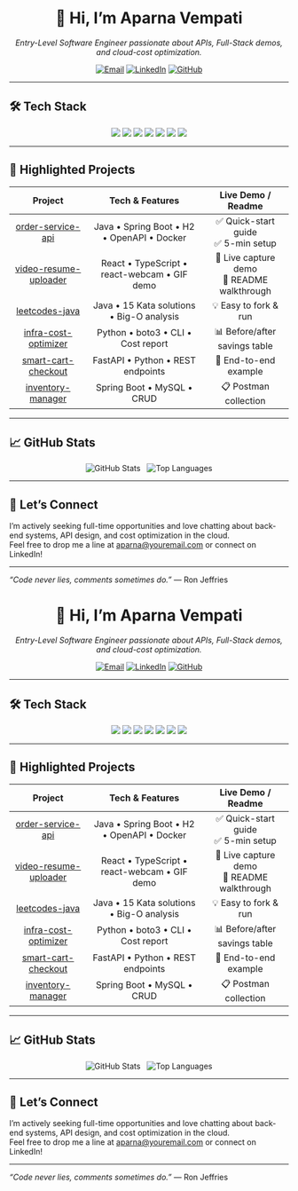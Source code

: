 <!--
  ┌──────────────────────────────────────────────────────────────────────────┐
  │   👋 Welcome to Aparna Vempati’s GitHub Profile                       │
  └──────────────────────────────────────────────────────────────────────────┘
-->

<div align="center">
  <h1>👋 Hi, I’m Aparna Vempati</h1>
  <p><em>Entry-Level Software Engineer passionate about APIs, Full-Stack demos, and cloud-cost optimization.</em></p>

  <!-- Social / Contact Badges -->
  <p>
    <a href="mailto:aparna@youremail.com"><img src="https://img.shields.io/badge/✉️-email-aparna%40youremail.com?style=for-the-badge&logo=gmail" alt="Email"></a>
    <a href="https://linkedin.com/in/aparnavempati"><img src="https://img.shields.io/badge/🔗-LinkedIn-0A66C2?style=for-the-badge&logo=linkedin" alt="LinkedIn"></a>
    <a href="https://github.com/VempatiAparna"><img src="https://img.shields.io/badge/🐙-GitHub-181717?style=for-the-badge&logo=github" alt="GitHub"></a>
  </p>
</div>

---

## 🛠 Tech Stack

<div align="center">
  <img src="https://img.shields.io/badge/Java-17-ED8B00?style=flat-square&logo=java&logoColor=white" />  
  <img src="https://img.shields.io/badge/Spring%20Boot-3.1.0-6DB33F?style=flat-square&logo=spring&logoColor=white" />  
  <img src="https://img.shields.io/badge/Python-3.10-3776AB?style=flat-square&logo=python&logoColor=white" />  
  <img src="https://img.shields.io/badge/FastAPI-0.95-009688?style=flat-square&logo=fastapi&logoColor=white" />  
  <img src="https://img.shields.io/badge/React-18.2.0-61DAFB?style=flat-square&logo=react&logoColor=black" />  
  <img src="https://img.shields.io/badge/Docker-24.0-2496ED?style=flat-square&logo=docker&logoColor=white" />  
  <img src="https://img.shields.io/badge/AWS-Cloud-232F3E?style=flat-square&logo=amazon-aws&logoColor=white" />  
</div>

---

## 🚀 Highlighted Projects

| Project | Tech & Features | Live Demo / Readme |
|:-------:|:---------------:|:------------------:|
| [order-service-api](https://github.com/VempatiAparna/order-service-api) | Java • Spring Boot • H2 • OpenAPI • Docker | ✅ Quick-start guide<br>✅ 5-min setup |
| [video-resume-uploader](https://github.com/VempatiAparna/video-resume-uploader) | React • TypeScript • react-webcam • GIF demo | 🎥 Live capture demo<br>📖 README walkthrough |
| [leetcodes-java](https://github.com/VempatiAparna/leetcodes-java) | Java • 15 Kata solutions • Big-O analysis | 💡 Easy to fork & run |
| [infra-cost-optimizer](https://github.com/VempatiAparna/infra-cost-optimizer) | Python • boto3 • CLI • Cost report | 📊 Before/after savings table |
| [smart-cart-checkout](https://github.com/VempatiAparna/smart-cart-checkout) | FastAPI • Python • REST endpoints | 🔄 End-to-end example |
| [inventory-manager](https://github.com/VempatiAparna/inventory-manager) | Spring Boot • MySQL • CRUD | 📋 Postman collection |

---

## 📈 GitHub Stats

<div align="center">
  <img src="https://github-readme-stats.vercel.app/api?username=VempatiAparna&show_icons=true&theme=dark" alt="GitHub Stats" />
  &nbsp;
  <img src="https://github-readme-stats.vercel.app/api/top-langs/?username=VempatiAparna&layout=compact&theme=dark" alt="Top Languages" />
</div>

---

## 💬 Let’s Connect

I’m actively seeking full-time opportunities and love chatting about back-end systems, API design, and cost optimization in the cloud.  
Feel free to drop me a line at aparna@youremail.com or connect on LinkedIn!

---

*“Code never lies, comments sometimes do.”* — Ron Jeffries  
<!--
  ┌──────────────────────────────────────────────────────────────────────────┐
  │   👋 Welcome to Aparna Vempati’s GitHub Profile                       │
  └──────────────────────────────────────────────────────────────────────────┘
-->

<div align="center">
  <h1>👋 Hi, I’m Aparna Vempati</h1>
  <p><em>Entry-Level Software Engineer passionate about APIs, Full-Stack demos, and cloud-cost optimization.</em></p>

  <!-- Social / Contact Badges -->
  <p>
    <a href="mailto:aparna@youremail.com"><img src="https://img.shields.io/badge/✉️-email-aparna%40youremail.com?style=for-the-badge&logo=gmail" alt="Email"></a>
    <a href="https://linkedin.com/in/aparnavempati"><img src="https://img.shields.io/badge/🔗-LinkedIn-0A66C2?style=for-the-badge&logo=linkedin" alt="LinkedIn"></a>
    <a href="https://github.com/VempatiAparna"><img src="https://img.shields.io/badge/🐙-GitHub-181717?style=for-the-badge&logo=github" alt="GitHub"></a>
  </p>
</div>

---

## 🛠 Tech Stack

<div align="center">
  <img src="https://img.shields.io/badge/Java-17-ED8B00?style=flat-square&logo=java&logoColor=white" />  
  <img src="https://img.shields.io/badge/Spring%20Boot-3.1.0-6DB33F?style=flat-square&logo=spring&logoColor=white" />  
  <img src="https://img.shields.io/badge/Python-3.10-3776AB?style=flat-square&logo=python&logoColor=white" />  
  <img src="https://img.shields.io/badge/FastAPI-0.95-009688?style=flat-square&logo=fastapi&logoColor=white" />  
  <img src="https://img.shields.io/badge/React-18.2.0-61DAFB?style=flat-square&logo=react&logoColor=black" />  
  <img src="https://img.shields.io/badge/Docker-24.0-2496ED?style=flat-square&logo=docker&logoColor=white" />  
  <img src="https://img.shields.io/badge/AWS-Cloud-232F3E?style=flat-square&logo=amazon-aws&logoColor=white" />  
</div>

---

## 🚀 Highlighted Projects

| Project | Tech & Features | Live Demo / Readme |
|:-------:|:---------------:|:------------------:|
| [order-service-api](https://github.com/VempatiAparna/order-service-api) | Java • Spring Boot • H2 • OpenAPI • Docker | ✅ Quick-start guide<br>✅ 5-min setup |
| [video-resume-uploader](https://github.com/VempatiAparna/video-resume-uploader) | React • TypeScript • react-webcam • GIF demo | 🎥 Live capture demo<br>📖 README walkthrough |
| [leetcodes-java](https://github.com/VempatiAparna/leetcodes-java) | Java • 15 Kata solutions • Big-O analysis | 💡 Easy to fork & run |
| [infra-cost-optimizer](https://github.com/VempatiAparna/infra-cost-optimizer) | Python • boto3 • CLI • Cost report | 📊 Before/after savings table |
| [smart-cart-checkout](https://github.com/VempatiAparna/smart-cart-checkout) | FastAPI • Python • REST endpoints | 🔄 End-to-end example |
| [inventory-manager](https://github.com/VempatiAparna/inventory-manager) | Spring Boot • MySQL • CRUD | 📋 Postman collection |

---

## 📈 GitHub Stats

<div align="center">
  <img src="https://github-readme-stats.vercel.app/api?username=VempatiAparna&show_icons=true&theme=dark" alt="GitHub Stats" />
  &nbsp;
  <img src="https://github-readme-stats.vercel.app/api/top-langs/?username=VempatiAparna&layout=compact&theme=dark" alt="Top Languages" />
</div>

---

## 💬 Let’s Connect

I’m actively seeking full-time opportunities and love chatting about back-end systems, API design, and cost optimization in the cloud.  
Feel free to drop me a line at aparna@youremail.com or connect on LinkedIn!

---

*“Code never lies, comments sometimes do.”* — Ron Jeffries  
